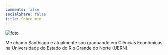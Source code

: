 ```yaml
---
comments: false
socialShare: false
title: Sobre mim
---
```


![foto](/site/content/page/about.jpg)

Me chamo Santhiago e atualmente sou graduando em Ciências Econômicas na
Universidade do Estado do Rio Grande do Norte (UERN). 
